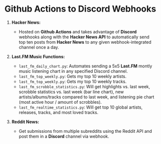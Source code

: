 # Github Actions to Discord Webhooks

1. **Hacker News:**
    - Hosted on **Github Actions** and takes advantage of **Discord** webhooks along with the **Hacker News API** to automatically send top ten posts from **Hacker News** to any given webhook-integrated channel once a day.

2. **Last.FM Music Functions:** 
    - `last_fm_daily_chart.py`: Automates sending a 5x5 **Last.FM** montly music listening chart in any specified Discord channel.
    - `last_fm_top_weekly.py`: Gets my top 10 weekly artists.
    - `last_fm_top_weekly.py`: Gets my top 10 weekly tracks.
    - `last_fm_scrobble_statistics.py`: Will get highlights vs. last week, scrobble statistics vs. last week (bar line chart), new artists/albums/tracks compared to last week, and listening pie chart (most active hour / amount of scrobbles).
    - `last_fm_realtime_statistics.py`: Will get top 10 global artists, releases, tracks, and most loved tracks. 

3. **Reddit News:**
    - Get submissions from multiple subreddits using the Reddit API and post them in a **Discord** channel via webhook. 
